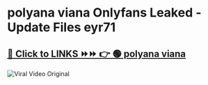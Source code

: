 
 # polyana viana Onlyfans Leaked - Update Files eyr71

## <h2><a href="https://clipsfans.com/polyana_viana&ref=git">🔗 Click to LINKS ⏩⏩ 👉 🟢 polyana viana </a></h2>

<a href="https://clipsfans.com/polyana_viana&ref=git" rel="nofollow" data-target="animated-image.originalLink"><img src="https://i.ibb.co.com/xMMVF88/686577567.gif" alt="Viral Video Original" style="max-width: 100%; display: inline-block;" data-target="animated-image.originalImage"></a>

